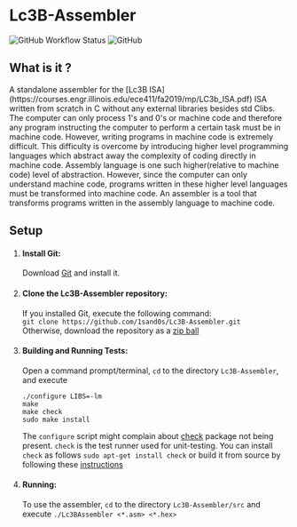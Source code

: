 # Lc3B-Assembler
![GitHub Workflow Status](https://img.shields.io/github/workflow/status/1sand0s/Lc3B-Assembler/Makefile%20CI)
![GitHub](https://img.shields.io/github/license/1sand0s/Lc3B-Assembler)

<h2> What is it ?</h2>
A standalone assembler for the [Lc3B ISA](https://courses.engr.illinois.edu/ece411/fa2019/mp/LC3b_ISA.pdf) ISA written from scratch in C without any 
external libraries besides std Clibs. The computer can only process 1's and 0's or machine code and therefore any program instructing 
the computer to perform a certain task must be in machine code. However, writing programs in machine code is extremely difficult. This 
difficulty is overcome by introducing higher level programming languages which abstract away the complexity of coding directly in machine code. 
Assembly language is one such higher(relative to machine code) level of abstraction. However, since the computer can only understand machine code, 
programs written in these higher level languages must be transformed into machine code. An assembler is a tool that transforms programs written in 
the assembly language to machine code. 

<h2>Setup</h2>

1. <h4>Install Git:</h4>

    Download [Git](http://git-scm.com/downloads) and install it.

2. <h4>Clone the Lc3B-Assembler repository:</h4>

    If you installed Git, execute the following command:<br> `git clone https://github.com/1sand0s/Lc3B-Assembler.git`<br>
    Otherwise, download the repository as a [zip ball](https://github.com/1sand0s/Lc3B-Assembler/archive/refs/heads/main.zip)

6. <h4>Building and Running Tests:</h4>

    Open a command prompt/terminal, `cd` to the directory `Lc3B-Assembler`, and execute
    ```
    ./configure LIBS=-lm
    make 
    make check
    sudo make install
    ```

    The `configure` script might complain about [check](https://libcheck.github.io/check/) package not being present. `check` is the test runner used for 
    unit-testing. You can install `check` as follows `sudo apt-get install check` or build it from source by following these [instructions](https://github.com/libcheck/check)

7. <h4>Running:</h4>

    To use the assembler, `cd` to the directory `Lc3B-Assembler/src` and execute `./Lc3BAssembler <*.asm> <*.hex>`
